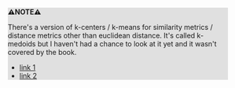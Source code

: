 <div style="margin:2em; background-color: #e0e0e0;">

<strong>⚠️NOTE️️️⚠️</strong>

There's a version of k-centers / k-means for similarity metrics / distance metrics other than euclidean distance. It's called k-medoids but I haven't had a chance to look at it yet and it wasn't covered by the book.

 * [link 1](https://stats.stackexchange.com/a/81496)
 * [link 2](https://stats.stackexchange.com/a/32942)
</div>

